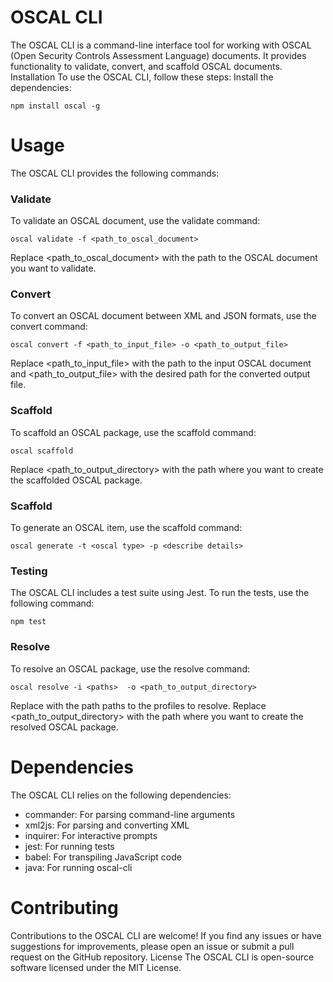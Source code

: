 # OSCAL CLI
The OSCAL CLI is a command-line interface tool for working with OSCAL (Open Security Controls Assessment Language) documents. It provides functionality to validate, convert, and scaffold OSCAL documents.
Installation
To use the OSCAL CLI, follow these steps:
Install the dependencies:
```
npm install oscal -g
```

# Usage
The OSCAL CLI provides the following commands:
### Validate
To validate an OSCAL document, use the validate command:
```
oscal validate -f <path_to_oscal_document>
```
Replace <path_to_oscal_document> with the path to the OSCAL document you want to validate.
### Convert
To convert an OSCAL document between XML and JSON formats, use the convert command:
```
oscal convert -f <path_to_input_file> -o <path_to_output_file>
```
Replace <path_to_input_file> with the path to the input OSCAL document and <path_to_output_file> with the desired path for the converted output file.
### Scaffold
To scaffold an OSCAL package, use the scaffold command:
```
oscal scaffold 
```
Replace <path_to_output_directory> with the path where you want to create the scaffolded OSCAL package.
### Scaffold
To generate an OSCAL item, use the scaffold command:
```
oscal generate -t <oscal type> -p <describe details>
```
### Testing
The OSCAL CLI includes a test suite using Jest. To run the tests, use the following command:
```
npm test
```
### Resolve
To resolve an OSCAL package, use the resolve command:
```
oscal resolve -i <paths>  -o <path_to_output_directory>
```
Replace <paths> with the path paths to the profiles to resolve.
Replace <path_to_output_directory> with the path where you want to create the resolved OSCAL package.

# Dependencies
The OSCAL CLI relies on the following dependencies:

- commander: For parsing command-line arguments
- xml2js: For parsing and converting XML
- inquirer: For interactive prompts
- jest: For running tests
- babel: For transpiling JavaScript code
- java: For running oscal-cli 


# Contributing
Contributions to the OSCAL CLI are welcome! If you find any issues or have suggestions for improvements, please open an issue or submit a pull request on the GitHub repository.
License
The OSCAL CLI is open-source software licensed under the MIT License.
